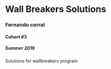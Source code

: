 # Wall Breakers Solutions
 <h3>Fernando corral</h3>
 <h4>Cohort #3</h4>
 <h5>Summer 2019</h5>
 Solutions for wallbreakers program
